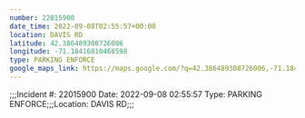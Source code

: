 ```yaml
---
number: 22015900
date_time: 2022-09-08T02:55:57+00:00
location: DAVIS RD
latitude: 42.386489308726006
longitude: -71.18416810468598
type: PARKING ENFORCE
google_maps_link: https://maps.google.com/?q=42.386489308726006,-71.18416810468598
---
```


;;;Incident #: 22015900  Date: 2022-09-08 02:55:57   Type: PARKING ENFORCE;;;Location: DAVIS RD;;;
